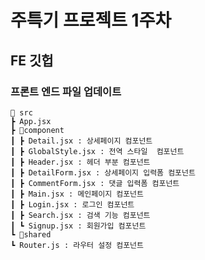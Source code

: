 <h1>주특기 프로젝트 1주차</h1>

<h2>FE 깃헙</h2>
<h3>프론트 엔드 파일 업데이트</h3>

```
📂 src
┣ App.jsx
┣ 📂component
┃ ┣ Detail.jsx : 상세페이지 컴포넌트
┃ ┣ GlobalStyle.jsx : 전역 스타일  컴포넌트
┃ ┣ Header.jsx : 헤더 부분 컴포넌트
┃ ┣ DetailForm.jsx : 상세페이지 입력폼 컴포넌트
┃ ┣ CommentForm.jsx : 댓글 입력폼 컴포넌트
┃ ┣ Main.jsx : 메인페이지 컴포넌트
┃ ┣ Login.jsx : 로그인 컴포넌트
┃ ┣ Search.jsx : 검색 기능 컴포넌트
┃ ┗ Signup.jsx : 회원가입 컴포넌트
┗ 📂shared
┗ Router.js : 라우터 설정 컴포넌트
```

